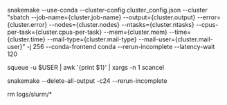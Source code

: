 snakemake --use-conda --cluster-config cluster_config.json --cluster "sbatch --job-name={cluster.job-name} --output={cluster.output} --error={cluster.error} --nodes={cluster.nodes} --ntasks={cluster.ntasks} --cpus-per-task={cluster.cpus-per-task} --mem={cluster.mem} --time={cluster.time} --mail-type={cluster.mail-type} --mail-user={cluster.mail-user}" -j 256 --conda-frontend conda --rerun-incomplete --latency-wait 120


squeue -u $USER | awk '{print $1}' | xargs -n 1 scancel

snakemake --delete-all-output -c24  --rerun-incomplete

rm logs/slurm/*